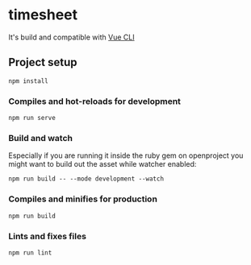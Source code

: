 # timesheet

It's build and compatible with [Vue CLI](https://cli.vuejs.org/)
 
## Project setup
```
npm install
```

### Compiles and hot-reloads for development
```
npm run serve
```

### Build and watch

Especially if you are running it inside the ruby gem on openproject you might want to build out the asset while watcher enabled:
```
npm run build -- --mode development --watch
```

### Compiles and minifies for production
```
npm run build
```

### Lints and fixes files
```
npm run lint
```
